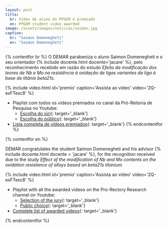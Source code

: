 ```yaml
---
layout: post
title:
  br: Vídeo de aluno do PPGEM é premiado
  en: PPGEM student video awarded
image: /assets/images/noticias/saimon.jpg
caption:
  br: "Saimon Domenegheti"
  en: "Saimon Domenegheti"
---
```


{% contentfor br %}
O DEMAR parabeniza o aluno Saimon Domenegheti e o seu orientador {% include docente.html docente='jacare' %}, pelo reconhecimento recebido em razão do estudo *Efeito da modificação dos teores de Nb e Mo na resistência à oxidação de ligas variantes da liga à base de titânio beta21s*. 

{% include video.html id='premio' caption='Assista ao vídeo' video='2Q-exFTexc8' %}

* Playlist com todos os vídeos premiados no canal da Pró-Reitoria de Pesquisa no Youtube:
    * [Escolha do júri](https://www.youtube.com/watch?v=a3OKDKnArr8&list=PLgxFaJapgYyVFjrHwaOTay35ai4t_Ie_L){: target='_blank'}
    * [Escolha do público](https://www.youtube.com/watch?v=L1wQz9SumpA&list=PLgxFaJapgYyUbVuA4d5GDI28_e_EPjDa9){: target='_blank'}
* [Lista completa de vídeos premiados](http://www.fsp.usp.br/site/wp-content/uploads/2021/04/Vencedores-Flash-Talks-Pagina1.pdf){: target='_blank'}
{% endcontentfor %}

{% contentfor en %}

DEMAR congratulates the student Saimon Domenegheti and his advisor {% include docente.html docente = 'jacare' %}, for the recognition received due to the study *Effect of the modification of Nb and Mo contents on the oxidation resistance of alloys based on beta21s titanium*.

{% include video.html id='premio' caption='Assista ao vídeo' video='2Q-exFTexc8' %}

* Playlist with all the awarded videos on the Pro-Rectory Research channel on Youtube:
    * [Selection of the jury](https://www.youtube.com/watch?v=a3OKDKnArr8&list=PLgxFaJapgYyVFjrHwaOTay35ai4t_Ie_L){: target='_blank'}
    * [Public choice](https://www.youtube.com/watch?v=L1wQz9SumpA&list=PLgxFaJapgYyUbVuA4d5GDI28_e_EPjDa9){: target='_blank'}
* [Complete list of awarded videos](http://www.fsp.usp.br/site/wp-content/uploads/2021/04/Vencedores-Flash-Talks-Pagina1.pdf){: target='_blank'}

{% endcontentfor %}
 
